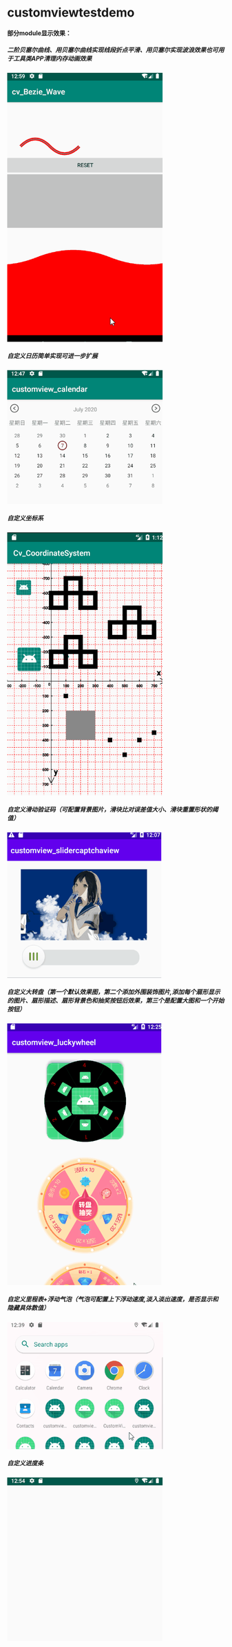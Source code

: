 # customviewtestdemo

#### 部分module显示效果：

##### 二阶贝塞尔曲线、用贝塞尔曲线实现线段折点平滑、用贝塞尔实现波浪效果也可用于工具类APP清理内存动画效果
<img src="https://github.com/BodhiSun/CustomViewTestDemo/blob/master/demonstration/bezie-demonstration.gif" />

##### 自定义日历简单实现可进一步扩展
<img src="https://github.com/BodhiSun/CustomViewTestDemo/blob/master/demonstration/calendar-demonstration.gif" />

##### 自定义坐标系
<img src="https://github.com/BodhiSun/CustomViewTestDemo/blob/master/demonstration/coordinate.png" />

##### 自定义滑动验证码（可配置背景图片，滑块比对误差值大小、滑块重置形状的阈值）
<img src="https://github.com/BodhiSun/CustomViewTestDemo/blob/master/demonstration/captcha-demonstration.gif" />

##### 自定义大转盘（第一个默认效果图，第二个添加外围装饰图片,添加每个扇形显示的图片、扇形描述、扇形背景色和抽奖按钮后效果，第三个是配置大图和一个开始按钮）
<img src="https://github.com/BodhiSun/CustomViewTestDemo/blob/master/demonstration/luckywheel-demonstration.gif" />

##### 自定义里程表+浮动气泡（气泡可配置上下浮动速度,淡入淡出速度，是否显示和隐藏具体数值）
<img src="https://github.com/BodhiSun/CustomViewTestDemo/blob/master/demonstration/odometer-bubble-demonstration.gif" />

##### 自定义进度条
<img src="https://github.com/BodhiSun/CustomViewTestDemo/blob/master/demonstration/progress-demonstration.gif" />

